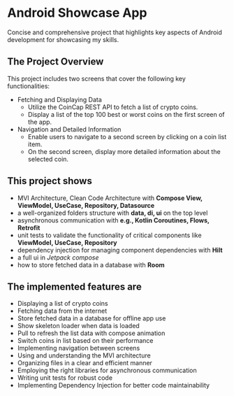 # Android Showcase App

Concise and comprehensive project that highlights key aspects of Android development for showcasing my skills.

## The Project Overview

<!-- TODO insert screenshots and video here --->

This project includes two screens that cover the following key functionalities:

* Fetching and Displaying Data
  * Utilize the CoinCap REST API to fetch a list of crypto coins.
  * Display a list of the top 100 best or worst coins on the first screen of the app.
* Navigation and Detailed Information
  * Enable users to navigate to a second screen by clicking on a coin list item.
  * On the second screen, display more detailed information about the selected coin.

## This project shows

* MVI Architecture, Clean Code Architecture with **Compose View, ViewModel, UseCase, Repository, Datasource**
* a well-organized folders structure with **data, di, ui** on the top level
* asynchronous communication with **e.g., Kotlin Coroutines, Flows, Retrofit**
* unit tests to validate the functionality of critical components like **ViewModel, UseCase, Repository**
* dependency injection for managing component dependencies with **Hilt**
* a full ui in *Jetpack compose*
* how to store fetched data in a database with **Room**

## The implemented features are

* Displaying a list of crypto coins
* Fetching data from the internet
* Store fetched data in a database for offline app use
* Show skeleton loader when data is loaded
* Pull to refresh the list data with compose animation
* Switch coins in list based on their performance
* Implementing navigation between screens
* Using and understanding the MVI architecture
* Organizing files in a clear and efficient manner
* Employing the right libraries for asynchronous communication
* Writing unit tests for robust code
* Implementing Dependency Injection for better code maintainability